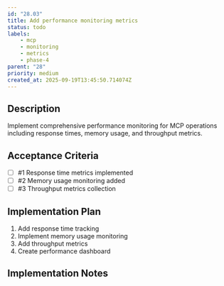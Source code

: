 ```yaml
---
id: "28.03"
title: Add performance monitoring metrics
status: todo
labels:
    - mcp
    - monitoring
    - metrics
    - phase-4
parent: "28"
priority: medium
created_at: 2025-09-19T13:45:50.714074Z
---
```

## Description

Implement comprehensive performance monitoring for MCP operations including response times, memory usage, and throughput metrics.

## Acceptance Criteria
<!-- AC:BEGIN -->

- [ ] #1 Response time metrics implemented
- [ ] #2 Memory usage monitoring added
- [ ] #3 Throughput metrics collection

<!-- AC:END -->

## Implementation Plan

1. Add response time tracking
2. Implement memory usage monitoring
3. Add throughput metrics
4. Create performance dashboard


## Implementation Notes


